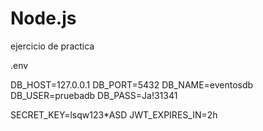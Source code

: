 # Node.js

ejercicio de practica


.env

DB_HOST=127.0.0.1
DB_PORT=5432
DB_NAME=eventosdb
DB_USER=pruebadb
DB_PASS=Ja!31341


SECRET_KEY=lsqw123*ASD
JWT_EXPIRES_IN=2h
